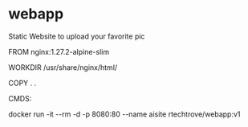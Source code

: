 # webapp
Static Website to upload your favorite pic

FROM nginx:1.27.2-alpine-slim

WORKDIR /usr/share/nginx/html/

COPY . .


CMDS:

 docker run -it --rm -d -p 8080:80 --name aisite rtechtrove/webapp:v1
